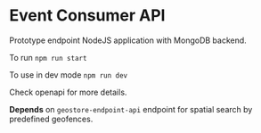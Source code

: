 # Event Consumer API

Prototype endpoint NodeJS application with MongoDB backend.

To run ```npm run start```

To use in dev mode ```npm run dev```

Check openapi for more details.

**Depends** on ```geostore-endpoint-api``` endpoint for spatial search by predefined geofences.
